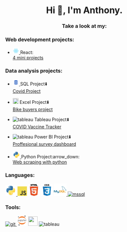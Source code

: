 <h1 align="center">Hi 👋, I'm Anthony.</h1>
<h3 align="center">Take a look at my: </h3>
 
<h3>Web development projects: </h3>

- <a href="" target="_blank"> <img src="https://raw.githubusercontent.com/github/explore/80688e429a7d4ef2fca1e82350fe8e3517d3494d/topics/react/react.png" width="20" height="20"/> </a> React: 
<br> <a href= "https://anthonycazares.vercel.app/">4 mini projects</a> 


<h3>Data analysis projects: </h3>

- <a href="https://www.microsoft.com/en-us/sql-server" target="_blank"> <img src="https://raw.githubusercontent.com/github/explore/96943574ba0c0340ba6ea1e6f768e9abe43e34e1/topics/sql/sql.png" alt="mssql" width="20" height="20"/> </a> SQL Project:arrow_down:
<br> <a href= "https://github.com/AnthonyCazares/SQL-COVID-Project/blob/main/COVID%20Proyecto%20portafolio.sql">Covid Project</a> 

- <a> <img src="https://raw.githubusercontent.com/sempostma/office365-icons/master/png/256/excel.png"  width="18" height="18"/> </a> Excel Project:arrow_down: <br> <a href= "https://github.com/AnthonyCazares/Proyecto-Excel-Bicicletas">Bike buyers project</a> 

- <a> <img src="https://user-images.githubusercontent.com/18670428/67620073-ca558e00-f7fa-11e9-9ea2-ed3a80c59210.png"  alt="tableau" width="18" height="18"/>   Tableau Project:arrow_down: <br> <a href= "https://public.tableau.com/app/profile/anthony.cazares8368/viz/RastreadordeVacunasCOVID-19/Dashboard_">COVID Vaccine Tracker  </a>
 
 - <a> <img src="https://avatars.githubusercontent.com/u/102005530?v=4"  alt="tableau" width="18" height="18"/>   Power BI Project:arrow_down: <br> <a href= "https://github.com/AnthonyCazares/Professional-Survey/tree/main">Proffesional survey dashboard  </a>

 - <p align="left"> <a href="https://www.python.org" target="_blank"> <img src="https://raw.githubusercontent.com/devicons/devicon/master/icons/python/python-original.svg" alt="python" width="23" height="23"/> </a> Python Project:arrow_down: <br> <a href="https://github.com/AnthonyCazares/Web-Scraping-with-python/blob/main/webscraping%20(1).ipynb">Web scraping with python </a>





<h3 align="left">Languages:</h3>
<p align="left"> <a href="https://www.python.org" target="_blank"> <img src="https://raw.githubusercontent.com/devicons/devicon/master/icons/python/python-original.svg" alt="python" width="35" height="35"/> </a> 
<a> <img src="https://raw.githubusercontent.com/github/explore/80688e429a7d4ef2fca1e82350fe8e3517d3494d/topics/javascript/javascript.png"  width="30" height="30"/> </a>
 <a> <img src="https://raw.githubusercontent.com/github/explore/96943574ba0c0340ba6ea1e6f768e9abe43e34e1/topics/html/html.png"  width="37" height="37"/> </a>
  <a> <img src="https://raw.githubusercontent.com/github/explore/96943574ba0c0340ba6ea1e6f768e9abe43e34e1/topics/css/css.png"  width="37" height="37"/> </a>
 <a href="https://www.mysql.com/" target="_blank"> <img src="https://raw.githubusercontent.com/devicons/devicon/master/icons/mysql/mysql-original-wordmark.svg" alt="mysql" width="40" height="40"/> </a>
<a href="https://www.microsoft.com/en-us/sql-server" target="_blank"> <img src="https://www.svgrepo.com/show/303229/microsoft-sql-server-logo.svg" alt="mssql" width="40" height="40"/> </a>

</p>

<h3 align="left">Tools:</h3>
<p align="left"> 
<a href="https://git-scm.com/" target="_blank"> <img src="https://www.vectorlogo.zone/logos/git-scm/git-scm-icon.svg" alt="git" width="30" height="30"/> </a>
<a> <img src="https://raw.githubusercontent.com/github/explore/96943574ba0c0340ba6ea1e6f768e9abe43e34e1/topics/jupyter-notebook/jupyter-notebook.png"  width="33" height="33"/> </a>
 <a> <img src="https://raw.githubusercontent.com/sempostma/office365-icons/master/png/256/excel.png"  width="30" height="30"/> </a>
  <a> <img src="https://user-images.githubusercontent.com/18670428/67620073-ca558e00-f7fa-11e9-9ea2-ed3a80c59210.png"  alt="tableau" width="27" height="27"/> </a>


</p>

